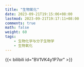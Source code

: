 ```yaml
---
title: "生物氧化"
date: 2023-09-21T19:15:06+08:00
lastmod: 2023-09-21T19:17:11+08:00
comments: true
math: false
weight: 60
tags:
    - 生物化学与分子生物学
    - 生物氧化
---
```


{{< bilibili id="BV1VK4y1P7or" >}}
